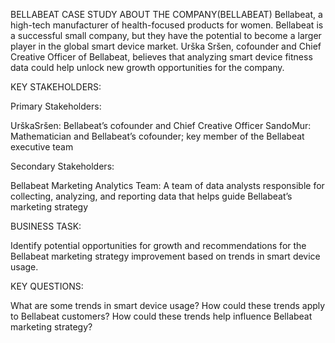 BELLABEAT CASE STUDY
ABOUT THE COMPANY(BELLABEAT)
Bellabeat, a high-tech manufacturer of health-focused products for women. Bellabeat is a successful small company, but they have the potential to become a larger player in the global smart device market. Urška Sršen, cofounder and Chief Creative Officer of Bellabeat, believes that analyzing smart device fitness data could help unlock new growth opportunities for the company.

KEY STAKEHOLDERS:

Primary Stakeholders:

UrškaSršen: Bellabeat’s cofounder and Chief Creative Officer SandoMur: Mathematician and Bellabeat’s cofounder; key member of the Bellabeat executive team

Secondary Stakeholders:

Bellabeat Marketing Analytics Team: A team of data analysts responsible for collecting, analyzing, and reporting data that helps guide Bellabeat’s marketing strategy

BUSINESS TASK:

Identify potential opportunities for growth and recommendations for the Bellabeat marketing strategy improvement based on trends in smart device usage.

KEY QUESTIONS:

What are some trends in smart device usage?
How could these trends apply to Bellabeat customers?
How could these trends help influence Bellabeat marketing strategy?
